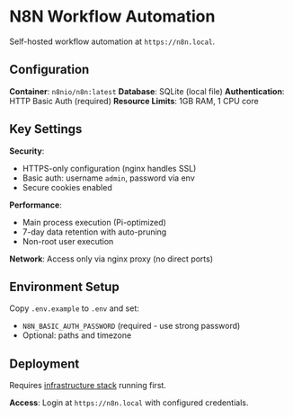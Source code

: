 # N8N Workflow Automation

Self-hosted workflow automation at `https://n8n.local`.

## Configuration

**Container**: `n8nio/n8n:latest`
**Database**: SQLite (local file)
**Authentication**: HTTP Basic Auth (required)
**Resource Limits**: 1GB RAM, 1 CPU core

## Key Settings

**Security**:
- HTTPS-only configuration (nginx handles SSL)
- Basic auth: username `admin`, password via env
- Secure cookies enabled

**Performance**:
- Main process execution (Pi-optimized)
- 7-day data retention with auto-pruning
- Non-root user execution

**Network**: Access only via nginx proxy (no direct ports)

## Environment Setup

Copy `.env.example` to `.env` and set:
- `N8N_BASIC_AUTH_PASSWORD` (required - use strong password)
- Optional: paths and timezone

## Deployment

Requires [infrastructure stack](../../infra) running first.

**Access**: Login at `https://n8n.local` with configured credentials.